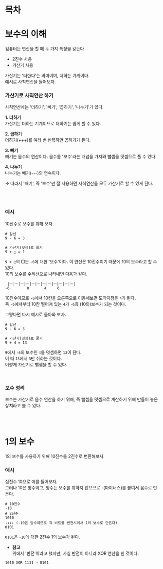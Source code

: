 # 목차

# 보수의 이해
컴퓨터는 연산을 할 때 두 가지 특징을 갖는다
* 2진수 사용
* 가산기 사용

가산기는 '더한다'는 의미이며, 더하는 기계이다.<br>
예시로 사칙연산을 들어보자.

### 가산기로 사칙연산 하기
사칙연산에는 '더하기', '빼기', '곱하기', '나누기'가 있다.

**1. 더하기**<br>
가산기는 더하는 기계이므로 더하기는 쉽게 할 수 있다.

**2. 곱하기**<br>
더하기(+++)를 여러 번 반복하면 곱하기가 된다.

**3. 빼기**<br>
빼기는 음수의 연산이다. 음수를 '보수'라는 개념을 가져와 뺄셈을 덧셈으로 풀 수 있다.<br>

**4. 나누기**<br>
나누기는 빼기(---)의 연속이다.

→ 따라서 '빼기', 즉 '보수'만 잘 사용하면 사칙연산을 모두 가산기로 할 수 있게 된다.

<br><br>

### 예시
10진수로 보수를 취해 보자.

```
# 감산
9 - 6 = 3

# 가산기(덧셈)로 풀기
9 + □ = ?
```
`9 + □`의 □는 `-6`에 대한 '보수'이다. 이 연산은 10진수이기 때문에 10의 보수라고 할 수 있다.<br>
10의 보수를 수직선으로 나타내면 다음과 같다.
```
 |ㅡ|ㅡ|ㅡ|ㅡ|ㅡ|ㅡ|ㅡ|ㅡ|ㅡ|ㅡ|ㅡ|ㅡ|
-6		  0	      4	    6
```
10진수이므로 `-6`에서 10칸을 오른쪽으로 이동해보면 도착지점은 `4`가 된다.<br>
즉 `-6`에서부터 10칸 떨어져 있는 `4`가 `-6`의 (10의)보수가 되는 것이다.

그렇다면 다시 예시로 돌아와 보자.
```
# 감산
9 - 6 = 3

# 가산기(덧셈)로 풀기
9 + 4 = 13
```
`9`에서 `-6`의 보수인 `4`를 덧셈하면 `13`이 된다.<br>
이 때 `13`에서 `3`만 취하는 것이다. <br>
이렇게 가산기로 뺄셈을 할 수 있다.

<br>

### 보수 정리
보수는 가산기로 음수 연산을 하기 위해, 즉 뺄셈을 덧셈으로 계산하기 위해 만들어 놓은 장치라고 볼 수 있다.<br>

<br><br>

# 1의 보수
1의 보수를 사용하기 위해 10진수를 2진수로 변환해보자.

### 예시
십진수 10으로 예를 들어보자.<br>
그러나 10은 양수이고, 양수는 보수를 취하지 않으므로 -(마이너스)를 붙여서 음수로 만든다.
```
# 10진수
-10
# 2진수
1010
↓↓↓↓ (-10은 양수이므로 각 비트를 반전시켜서 1의 보수로 만든다)
0101
```
`0101`은 `-10`에 대한 2진수 1의 보수가 된다.

* **참고**<br>
위에서 '반전'이라고 했지만, 사실 반전이 아니라 XOR 연산을 한 것이다.<br>
```
1010 XOR 1111 → 0101
```






























